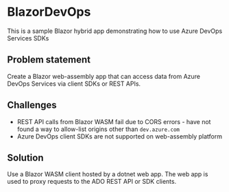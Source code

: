 # BlazorDevOps
This is a sample Blazor hybrid app demonstrating how to use Azure DevOps Services SDKs

## Problem statement
Create a Blazor web-assembly app that can access data from Azure DevOps Services via client SDKs or REST APIs.

## Challenges
* REST API calls from Blazor WASM fail due to CORS errors - have not found a way to allow-list origins other than `dev.azure.com`
* Azure DevOps client SDKs are not supported on web-assembly platform

## Solution
Use a Blazor WASM client hosted by a dotnet web app. The web app is used to proxy requests to the ADO REST API or SDK clients.
